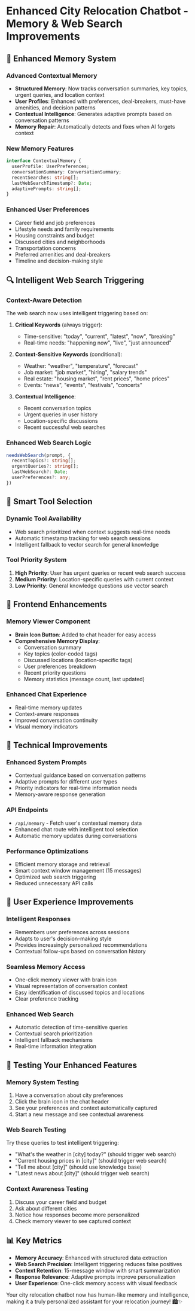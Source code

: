 # Enhanced City Relocation Chatbot - Memory & Web Search Improvements

## 🧠 **Enhanced Memory System**

### **Advanced Contextual Memory**
- **Structured Memory**: Now tracks conversation summaries, key topics, urgent queries, and location context
- **User Profiles**: Enhanced with preferences, deal-breakers, must-have amenities, and decision patterns
- **Contextual Intelligence**: Generates adaptive prompts based on conversation patterns
- **Memory Repair**: Automatically detects and fixes when AI forgets context

### **New Memory Features**
```typescript
interface ContextualMemory {
  userProfile: UserPreferences;
  conversationSummary: ConversationSummary;
  recentSearches: string[];
  lastWebSearchTimestamp?: Date;
  adaptivePrompts: string[];
}
```

### **Enhanced User Preferences**
- Career field and job preferences
- Lifestyle needs and family requirements
- Housing constraints and budget
- Discussed cities and neighborhoods
- Transportation concerns
- Preferred amenities and deal-breakers
- Timeline and decision-making style

## 🔍 **Intelligent Web Search Triggering**

### **Context-Aware Detection**
The web search now uses intelligent triggering based on:

1. **Critical Keywords** (always trigger):
   - Time-sensitive: "today", "current", "latest", "now", "breaking"
   - Real-time needs: "happening now", "live", "just announced"

2. **Context-Sensitive Keywords** (conditional):
   - Weather: "weather", "temperature", "forecast"
   - Job market: "job market", "hiring", "salary trends"
   - Real estate: "housing market", "rent prices", "home prices"
   - Events: "news", "events", "festivals", "concerts"

3. **Contextual Intelligence**:
   - Recent conversation topics
   - Urgent queries in user history
   - Location-specific discussions
   - Recent successful web searches

### **Enhanced Web Search Logic**
```typescript
needsWebSearch(prompt, {
  recentTopics?: string[];
  urgentQueries?: string[];
  lastWebSearch?: Date;
  userPreferences?: any;
})
```

## 🎯 **Smart Tool Selection**

### **Dynamic Tool Availability**
- Web search prioritized when context suggests real-time needs
- Automatic timestamp tracking for web search sessions
- Intelligent fallback to vector search for general knowledge

### **Tool Priority System**
1. **High Priority**: User has urgent queries or recent web search success
2. **Medium Priority**: Location-specific queries with current context
3. **Low Priority**: General knowledge questions use vector search

## 🎨 **Frontend Enhancements**

### **Memory Viewer Component**
- **Brain Icon Button**: Added to chat header for easy access
- **Comprehensive Memory Display**:
  - Conversation summary
  - Key topics (color-coded tags)
  - Discussed locations (location-specific tags)
  - User preferences breakdown
  - Recent priority questions
  - Memory statistics (message count, last updated)

### **Enhanced Chat Experience**
- Real-time memory updates
- Context-aware responses
- Improved conversation continuity
- Visual memory indicators

## 🔧 **Technical Improvements**

### **Enhanced System Prompts**
- Contextual guidance based on conversation patterns
- Adaptive prompts for different user types
- Priority indicators for real-time information needs
- Memory-aware response generation

### **API Endpoints**
- `/api/memory` - Fetch user's contextual memory data
- Enhanced chat route with intelligent tool selection
- Automatic memory updates during conversations

### **Performance Optimizations**
- Efficient memory storage and retrieval
- Smart context window management (15 messages)
- Optimized web search triggering
- Reduced unnecessary API calls

## 🎯 **User Experience Improvements**

### **Intelligent Responses**
- Remembers user preferences across sessions
- Adapts to user's decision-making style
- Provides increasingly personalized recommendations
- Contextual follow-ups based on conversation history

### **Seamless Memory Access**
- One-click memory viewer with brain icon
- Visual representation of conversation context
- Easy identification of discussed topics and locations
- Clear preference tracking

### **Enhanced Web Search**
- Automatic detection of time-sensitive queries
- Contextual search prioritization
- Intelligent fallback mechanisms
- Real-time information integration

## 🚀 **Testing Your Enhanced Features**

### **Memory System Testing**
1. Have a conversation about city preferences
2. Click the brain icon in the chat header
3. See your preferences and context automatically captured
4. Start a new message and see contextual awareness

### **Web Search Testing**
Try these queries to test intelligent triggering:
- "What's the weather in [city] today?" (should trigger web search)
- "Current housing prices in [city]" (should trigger web search)
- "Tell me about [city]" (should use knowledge base)
- "Latest news about [city]" (should trigger web search)

### **Context Awareness Testing**
1. Discuss your career field and budget
2. Ask about different cities
3. Notice how responses become more personalized
4. Check memory viewer to see captured context

## 📊 **Key Metrics**

- **Memory Accuracy**: Enhanced with structured data extraction
- **Web Search Precision**: Intelligent triggering reduces false positives
- **Context Retention**: 15-message window with smart summarization
- **Response Relevance**: Adaptive prompts improve personalization
- **User Experience**: One-click memory access with visual feedback

Your city relocation chatbot now has human-like memory and intelligence, making it a truly personalized assistant for your relocation journey! 🏙️✨

